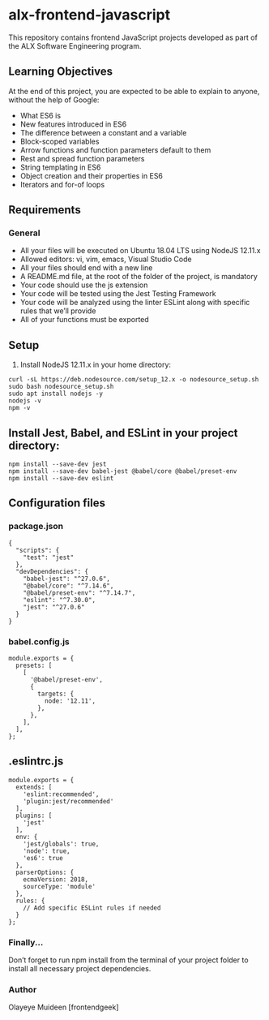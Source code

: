 # alx-frontend-javascript

This repository contains frontend JavaScript projects developed as part of the ALX Software Engineering program.

## Learning Objectives

At the end of this project, you are expected to be able to explain to anyone, without the help of Google:

- What ES6 is
- New features introduced in ES6
- The difference between a constant and a variable
- Block-scoped variables
- Arrow functions and function parameters default to them
- Rest and spread function parameters
- String templating in ES6
- Object creation and their properties in ES6
- Iterators and for-of loops

## Requirements

### General

- All your files will be executed on Ubuntu 18.04 LTS using NodeJS 12.11.x
- Allowed editors: vi, vim, emacs, Visual Studio Code
- All your files should end with a new line
- A README.md file, at the root of the folder of the project, is mandatory
- Your code should use the js extension
- Your code will be tested using the Jest Testing Framework
- Your code will be analyzed using the linter ESLint along with specific rules that we’ll provide
- All of your functions must be exported

## Setup

1. Install NodeJS 12.11.x in your home directory:
```shell
curl -sL https://deb.nodesource.com/setup_12.x -o nodesource_setup.sh
sudo bash nodesource_setup.sh
sudo apt install nodejs -y
nodejs -v
npm -v
```
## Install Jest, Babel, and ESLint in your project directory:
```
npm install --save-dev jest
npm install --save-dev babel-jest @babel/core @babel/preset-env
npm install --save-dev eslint
```
## Configuration files

### package.json
```
{
  "scripts": {
    "test": "jest"
  },
  "devDependencies": {
    "babel-jest": "^27.0.6",
    "@babel/core": "^7.14.6",
    "@babel/preset-env": "^7.14.7",
    "eslint": "^7.30.0",
    "jest": "^27.0.6"
  }
}
```
### babel.config.js
```
module.exports = {
  presets: [
    [
      '@babel/preset-env',
      {
        targets: {
          node: '12.11',
        },
      },
    ],
  ],
};
```
## .eslintrc.js
```
module.exports = {
  extends: [
    'eslint:recommended',
    'plugin:jest/recommended'
  ],
  plugins: [
    'jest'
  ],
  env: {
    'jest/globals': true,
    'node': true,
    'es6': true
  },
  parserOptions: {
    ecmaVersion: 2018,
    sourceType: 'module'
  },
  rules: {
    // Add specific ESLint rules if needed
  }
};
```
### Finally...

Don’t forget to run npm install from the terminal of your project folder to install all necessary project dependencies.

### Author
Olayeye Muideen [frontendgeek]

